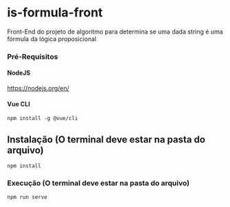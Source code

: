 # is-formula-front
Front-End do projeto de algoritmo para determina se uma dada string é uma fórmula da lógica proposicional

### Pré-Requisitos

#### NodeJS
https://nodejs.org/en/

#### Vue CLI
```
npm install -g @vue/cli
```

## Instalação (O terminal deve estar na pasta do arquivo)
```
npm install
```

### Execução (O terminal deve estar na pasta do arquivo)
```
npm run serve
```
